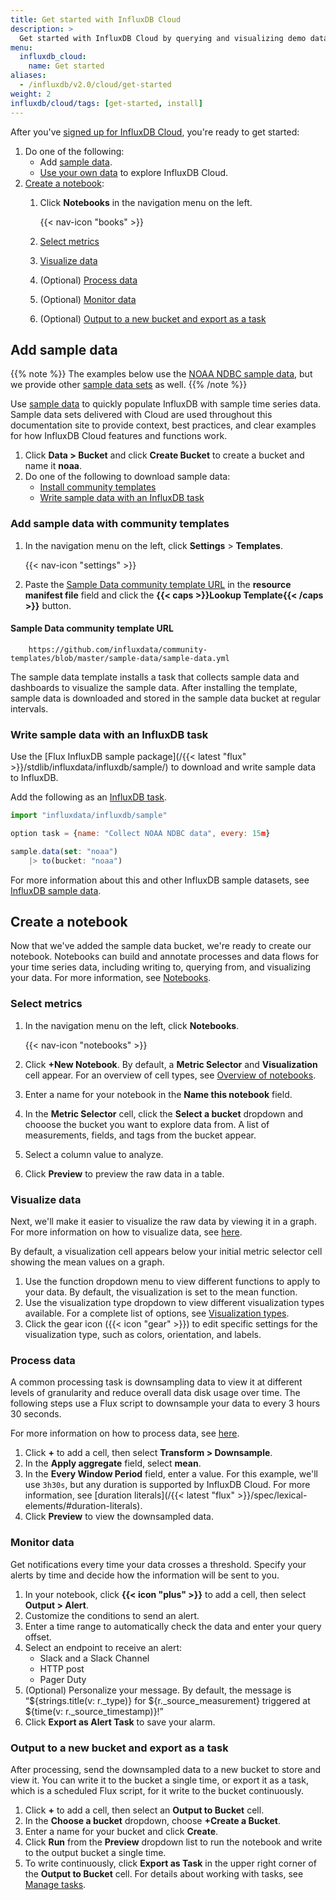```yaml
---
title: Get started with InfluxDB Cloud
description: >
  Get started with InfluxDB Cloud by querying and visualizing demo data in InfluxDB Notebooks.
menu:
  influxdb_cloud:
    name: Get started
aliases:
  - /influxdb/v2.0/cloud/get-started
weight: 2
influxdb/cloud/tags: [get-started, install]
---
```


After you've [signed up for InfluxDB Cloud](/influxdb/cloud/sign-up/), you're ready to get started:

1. Do one of the following:
   - Add [sample data](#add-sample-data).
   - [Use your own data](/influxdb/cloud/write-data/) to explore InfluxDB Cloud.
2. [Create a notebook](#create-a-notebook):
    1.  Click **Notebooks** in the navigation menu on the left.

        {{< nav-icon "books" >}}

    2. [Select metrics](#select-metrics)
    3. [Visualize data](#visualize-data)
    4. (Optional) [Process data](#process-data)
    5. (Optional) [Monitor data](#monitor-data)
    6. (Optional) [Output to a new bucket and export as a task](#output-to-a-new-bucket-and-export-as-a-task)

## Add sample data

{{% note %}}
The examples below use the [NOAA NDBC sample data](/influxdb/v2.0/reference/sample-data/#noaa-ndbc-data), but we provide other [sample data sets](/influxdb/cloud/reference/sample-data/#sample-datasets) as well.
{{% /note %}}

Use [sample data](/influxdb/cloud/reference/sample-data/) to quickly populate InfluxDB with sample time series data. Sample data sets delivered with Cloud are used throughout this documentation site to provide context, best practices, and clear examples for how InfluxDB Cloud features and functions work.

1. Click **Data > Bucket** and click **Create Bucket** to create a bucket and name it **noaa**.
2. Do one of the following to download sample data:
   - [Install community templates](#add-sample-data-with-community-templates)
   - [Write sample data with an InfluxDB task](#write-sample-data-with-an-influxdb-task)

### Add sample data with community templates

1. In the navigation menu on the left, click **Settings** > **Templates**.

    {{< nav-icon "settings" >}}

2. Paste the [Sample Data community template URL](https://github.com/influxdata/community-templates/blob/master/sample-data/sample-data.yml) in the **resource manifest file** field and click the **{{< caps >}}Lookup Template{{< /caps >}}** button.

#### Sample Data community template URL

```
    https://github.com/influxdata/community-templates/blob/master/sample-data/sample-data.yml
```

The sample data template installs a task that collects sample data and dashboards to visualize the sample data.
After installing the template, sample data is downloaded and stored in the sample data bucket at regular intervals.

### Write sample data with an InfluxDB task

Use the [Flux InfluxDB sample package](/{{< latest "flux" >}}/stdlib/influxdata/influxdb/sample/) to download and write sample data to InfluxDB.

Add the following as an [InfluxDB task](/influxdb/cloud/process-data/manage-tasks/create-task/).

```js
import "influxdata/influxdb/sample"

option task = {name: "Collect NOAA NDBC data", every: 15m}

sample.data(set: "noaa")
    |> to(bucket: "noaa")
 ```

For more information about this and other InfluxDB sample datasets, see [InfluxDB sample data](/influxdb/cloud/reference/sample-data/).

## Create a notebook

Now that we've added the sample data bucket, we're ready to create our notebook. Notebooks can build and annotate processes and data flows for your time series data, including writing to, querying from, and visualizing your data. For more information, see [Notebooks](/influxdb/cloud/notebooks/).

### Select metrics

1. In the navigation menu on the left, click **Notebooks**.

    {{< nav-icon "notebooks" >}}
2. Click **+New Notebook**. By default, a **Metric Selector** and **Visualization** cell appear. For an overview of cell types, see [Overview of notebooks](/influxdb/cloud/notebooks/overview/#notebook-cell-types).
3. Enter a name for your notebook in the **Name this notebook** field.
5. In the **Metric Selector** cell, click the **Select a bucket** dropdown and chooose the bucket you want to explore data from. A list of measurements, fields, and tags from the bucket appear.
6. Select a column value to analyze.
7. Click **Preview** to preview the raw data in a table.

### Visualize data

Next, we'll make it easier to visualize the raw data by viewing it in a graph. For more information on how to visualize data, see [here](/influxdb/cloud/visualize-data/).

By default, a visualization cell appears below your initial metric selector cell showing the mean values on a graph.

1. Use the function dropdown menu to view different functions to apply to your data. By default, the visualization is set to the mean function.
2. Use the visualization type dropdown to view different visualization types available.
For a complete list of options, see [Visualization types](/influxdb/cloud/visualize-data/visualization-types/).
3. Click the gear icon ({{< icon "gear" >}}) to edit specific settings for the visualization type, such as colors, orientation, and labels.

### Process data

A common processing task is downsampling data to view it at different levels of granularity and reduce overall data disk usage over time. The following steps use a Flux script to downsample your data to every 3 hours 30 seconds.

For more information on how to process data, see [here](/influxdb/cloud/process-data/).

1. Click **+** to add a cell, then select **Transform > Downsample**.
2. In the **Apply aggregate** field, select **mean**.
3. In the **Every Window Period** field, enter a value. For this example, we'll use `3h30s`, but any duration is supported by InfluxDB Cloud. For more information, see [duration literals](/{{< latest "flux" >}}/spec/lexical-elements/#duration-literals).
4. Click **Preview** to view the downsampled data.

### Monitor data

Get notifications every time your data crosses a threshold. Specify your alerts by time and decide how the information will be sent to you.

1. In your notebook, click **{{< icon "plus" >}}** to add a cell, then select **Output > Alert**.
2. Customize the conditions to send an alert.
3. Enter a time range to automatically check the data and enter your query offset.
4. Select an endpoint to receive an alert:
   - Slack and a Slack Channel
   - HTTP post
   - Pager Duty
5. (Optional) Personalize your message. By default, the message is “${strings.title(v: r._type)} for ${r._source_measurement} triggered at ${time(v: r._source_timestamp)}!”
6. Click **Export as Alert Task** to save your alarm.

### Output to a new bucket and export as a task

After processing, send the downsampled data to a new bucket to store and view it. You can write it to the bucket a single time, or export it as a task, which is a scheduled Flux script, for it write to the bucket continuously.

1. Click **+** to add a cell, then select an **Output to Bucket** cell.
2. In the **Choose a bucket** dropdown, choose **+Create a Bucket**.
3. Enter a name for your bucket and click **Create**.
4. Click **Run** from the **Preview** dropdown list to run the notebook and write to the output bucket a single time.
5. To write continuously, click **Export as Task** in the upper right corner of the **Output to Bucket** cell. For details about working with tasks, see [Manage tasks](/influxdb/cloud/process-data/manage-tasks/).

